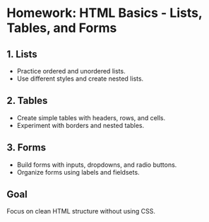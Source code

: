 # Homework: HTML Basics - Lists, Tables, and Forms

## 1. Lists
- Practice ordered and unordered lists.
- Use different styles and create nested lists.

## 2. Tables
- Create simple tables with headers, rows, and cells.
- Experiment with borders and nested tables.

## 3. Forms
- Build forms with inputs, dropdowns, and radio buttons.
- Organize forms using labels and fieldsets.

## Goal
Focus on clean HTML structure without using CSS.
